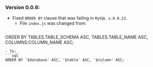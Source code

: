 ### Version 0.0.6:

- Fixed `ORDER BY` clause that was failing in `MySQL v.8.0.23`.
  - File `index.js` was changed from:
  ```sql
ORDER BY TABLES.TABLE_SCHEMA ASC, TABLES.TABLE_NAME ASC, COLUMNS.COLUMN_NAME ASC;
  ```
  - To:
  ```sql
ORDER BY '$database' ASC, '$table' ASC, '$column' ASC;
  ```



